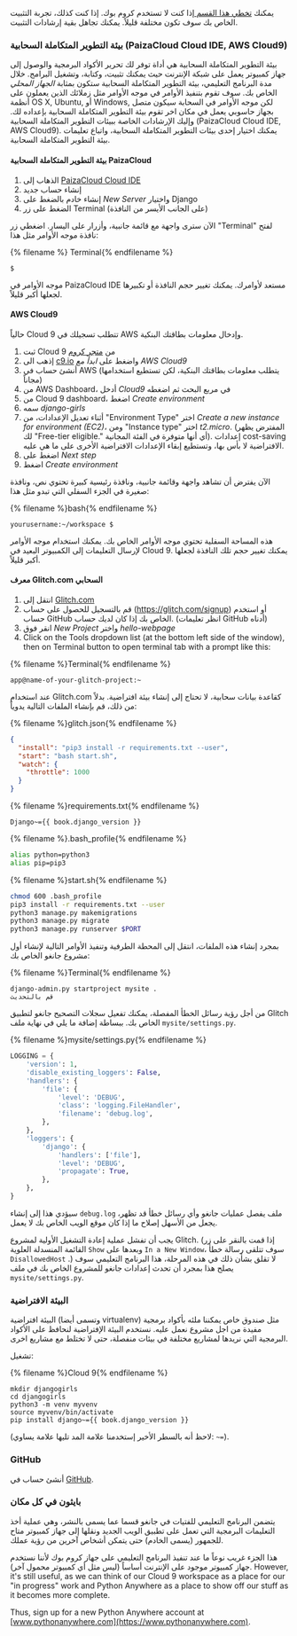يمكنك [تخطي هذا القسم ](http://tutorial.djangogirls.org/en/installation/#install-python) إذا كنت لا تستخدم كروم بوك. إذا كنت كذلك، تجربة التثبيت الخاص بك سوف تكون مختلفة قليلاً. يمكنك تجاهل بقية إرشادات التثبيت.

### بيئة التطوير المتكاملة السحابية (PaizaCloud Cloud IDE, AWS Cloud9)

بيئة التطوير المتكاملة السحابية هي أداة توفر لك تحرير الأكواد البرمجية والوصول إلى جهاز كمبيوتر يعمل على شبكة الإنترنت حيث يمكنك تثبيت، وكتابة، وتشغيل البرامج. خلال مدة البرنامج التعليمي، بيئة التطوير المتكاملة السحابية ستكون بمثابة *الجهاز المحلي* الخاص بك. سوف تقوم بتنفيذ الأوامر في موجه الأوامر مثل زملائك الذين يعملون على أنظمة OS X, Ubuntu, أو Windows, لكن موجه الأوامر في السحابة سيكون متصل بجهاز حاسوبي يعمل في مكان اخر تقوم بيئة التطوير المتكاملة السحابية بإعداده لك. وإليك الإرشادات الخاصة ببيئات التطوير المتكاملة السحابية (PaizaCloud Cloud IDE, AWS Cloud9). يمكنك اختيار إحدى بيئات التطوير المتكاملة السحابية، واتباع تعليمات بيئة التطوير المتكاملة السحابية.

#### بيئة التطوير المتكاملة السحابية PaizaCloud

1. الذهاب إلى [PaizaCloud Cloud IDE](https://paiza.cloud/)
2. إنشاء حساب جديد
3. إنشاء خادم بالضغط على *New Server* واختيار Django
4. الضغط على زر Terminal (على الجانب الأيسر من النافذة)

الآن سترى واجهة مع قائمة جانبية، وأزرار على اليسار. اضغطي زر "Terminal" لفتح نافذة موجه الأوامر مثل هذا:

{% filename %} Terminal{% endfilename %}

    $
    

موجه الأوامر في PaizaCloud IDE مستعد لأوامرك. يمكنك تغيير حجم النافذة أو تكبيرها لجعلها أكبر قليلاً.

#### AWS Cloud9

حالياً Cloud 9 تتطلب تسجيلك في AWS وإدخال معلومات بطاقتك البنكية.

1. ثبت Cloud 9 من [ متجر كروم](https://chrome.google.com/webstore/detail/cloud9/nbdmccoknlfggadpfkmcpnamfnbkmkcp)
2. إذهب الى [c9.io](https://c9.io) واضغط على *ابدأ مع AWS Cloud9*
3. أنشئ حساب في AWS (يتطلب معلومات بطاقتك البنكية، لكن تستطيع استخدامها مجاناً)
4. من AWS Dashboard، أدخل *Cloud9* في مربع البحث ثم اضغطه
5. من Cloud 9 dashboard، اضغط *Create environment*
6. سمه *django-girls*
7. أثناء تعديل الإعدادات، من "Environment Type" اختر *Create a new instance for environment (EC2)*، ومن "Instance type" اختر *t2.micro*. (المفترض يظهر لك "Free-tier eligible." أي أنها متوفرة في الفئة المجانية). إعدادات cost-saving الافتراضية لا بأس بها، وتستطيع إبقاء الإعدادات الافتراضية الأخرى على ما هي عليه.
8. اضغط على *Next step*
9. اضغط *Create environment*

الآن يفترض أن تشاهد واجهة وقائمة جانبية، ونافذة رئيسية كبيرة تحتوي نص، ونافذة صغيرة في الجزء السفلي التي تبدو مثل هذا:

{% filename %}bash{% endfilename %}

    yourusername:~/workspace $
    

هذه المساحة السفلية تحتوي موجه الأوامر الخاص بك. يمكنك استخدام موجه الأوامر لإرسال التعليمات إلى الكمبيوتر البعيد في Cloud 9. يمكنك تغيير حجم تلك النافذة لجعلها أكبر قليلاً.

#### معرف Glitch.com السحابي

1. انتقل إلى [Glitch.com](https://glitch.com/)
2. قم بالتسجيل للحصول على حساب (https://glitch.com/signup) أو استخدم حساب GitHub الخاص بك إذا كان لديك حساب. (انظر تعليمات GitHub أدناه)
3. انقر فوق *New Project* واختر *hello-webpage*
4. Click on the Tools dropdown list (at the bottom left side of the window), then on Terminal button to open terminal tab with a prompt like this:

{% filename %}Terminal{% endfilename %}

    app@name-of-your-glitch-project:~
    

عند استخدام Glitch.com كقاعدة بيانات سحابية، لا تحتاج إلى إنشاء بيئة افتراضية. بدلاً من ذلك، قم بإنشاء الملفات التالية يدوياً:

{% filename %}glitch.json{% endfilename %}

```json
{
  "install": "pip3 install -r requirements.txt --user",
  "start": "bash start.sh",
  "watch": {
    "throttle": 1000
  }
}
```

{% filename %}requirements.txt{% endfilename %}

    Django~={{ book.django_version }}
    

{% filename %}.bash_profile{% endfilename %}

```bash
alias python=python3
alias pip=pip3
```

{% filename %}start.sh{% endfilename %}

```bash
chmod 600 .bash_profile
pip3 install -r requirements.txt --user
python3 manage.py makemigrations
python3 manage.py migrate
python3 manage.py runserver $PORT
```

بمجرد إنشاء هذه الملفات، انتقل إلى المحطة الطرفية وتنفيذ الأوامر التالية لإنشاء أول مشروع جانغو الخاص بك:

{% filename %}Terminal{% endfilename %}

    django-admin.py startproject mysite .
    قم بالتحديث
    

من أجل رؤية رسائل الخطأ المفصلة، يمكنك تفعيل سجلات التصحيح جانغو لتطبيق Glitch الخاص بك. ببساطة إضافة ما يلي في نهاية ملف `mysite/settings.py`.

{% filename %}mysite/settings.py{% endfilename %}

```python
LOGGING = {
    'version': 1,
    'disable_existing_loggers': False,
    'handlers': {
        'file': {
            'level': 'DEBUG',
            'class': 'logging.FileHandler',
            'filename': 'debug.log',
        },
    },
    'loggers': {
        'django': {
            'handlers': ['file'],
            'level': 'DEBUG',
            'propagate': True,
        },
    },
}
```

سيؤدي هذا إلى إنشاء `debug.log` ملف يفصل عمليات جانغو وأي رسائل خطأ قد تظهر، يجعل من الأسهل إصلاح ما إذا كان موقع الويب الخاص بك لا يعمل.

يجب أن تفشل عملية إعادة التشغيل الأولية لمشروع Glitch. (إذا قمت بالنقر على زر القائمة المنسدلة العلوية `Show` وبعدها على `In a New Window`، سوف تتلقى رسالة خطأ `DisallowedHost` .) لا تقلق بشأن ذلك في هذه المرحلة، هذا البرنامج التعليمي سوف يصلح هذا بمجرد أن تحدث إعدادات جانغو للمشروع الخاص بك في ملف `mysite/settings.py`.

### البيئة الافتراضية

البيئة افتراضية (وتسمى أيضا virtualenv) مثل صندوق خاص يمكننا ملئه بأكواد برمجية مفيدة من اجل مشروع نعمل عليه. نستخدم البيئة الإفتراضية لنحافظ على الأكواد البرمجية التي نريدها لمشاريع مختلفة في بيئات منفصلة، حتى لا تختلط مع مشاريع اخرى.

تشغيل:

{% filename %}Cloud 9{% endfilename %}

    mkdir djangogirls
    cd djangogirls
    python3 -m venv myvenv
    source myvenv/bin/activate
    pip install django~={{ book.django_version }}
    

(لاحظ أنه بالسطر الأخير إستخدمنا علامة المد تليها علامة يساوي: `~=`).

### GitHub

أنشئ حساب في [GitHub](https://github.com).

### بايثون في كل مكان

يتضمن البرنامج التعليمي للفتيات في جانغو قسما عما يسمى بالنشر، وهي عملية أخذ التعليمات البرمجية التي تعمل على تطبيق الويب الجديد ونقلها إلى جهاز كمبيوتر متاح للجمهور (يسمى الخادم) حتى يتمكن أشخاص آخرين من رؤية عملك.

هذا الجزء غريب نوعاً ما عند تنفيذ البرنامج التعليمي على جهاز كروم بوك لأننا نستخدم جهاز كمبيوتر موجود على الإنترنت أساساً (ليس مثل أي كمبيوتر محمول آخر). However, it's still useful, as we can think of our Cloud 9 workspace as a place for our "in progress" work and Python Anywhere as a place to show off our stuff as it becomes more complete.

Thus, sign up for a new Python Anywhere account at [www.pythonanywhere.com](https://www.pythonanywhere.com).